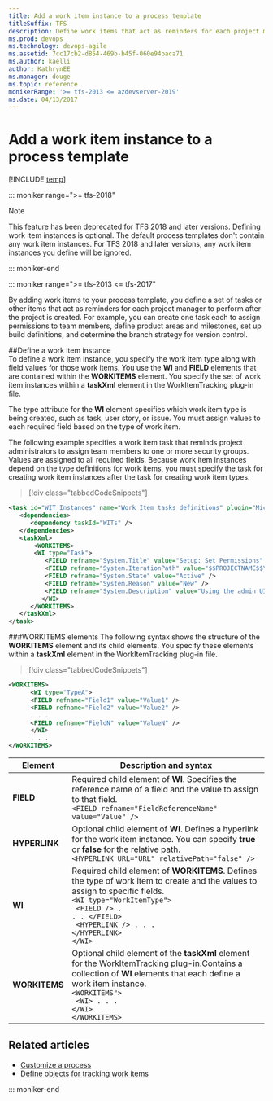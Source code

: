 ```yaml
---
title: Add a work item instance to a process template
titleSuffix: TFS
description: Define work items that act as reminders for each project manager to perform after a project is created in Team Foundation Server 
ms.prod: devops
ms.technology: devops-agile
ms.assetid: 7cc17cb2-d854-469b-b45f-060e94baca71
ms.author: kaelliauthor: KathrynEE
ms.manager: douge
ms.topic: reference
monikerRange: '>= tfs-2013 <= azdevserver-2019' 
ms.date: 04/13/2017
---
```



# Add a work item instance to a process template

[!INCLUDE [temp](../../_shared/version-tfs-2013-2017.md)]

::: moniker range=">= tfs-2018"
> [!NOTE]  
> This feature has been deprecated for TFS 2018 and later
>  versions. Defining work item instances is optional. The default process templates don't 
>  contain any work item instances. For TFS 2018 and later versions, any work item 
>  instances you define will be ignored. 

::: moniker-end

::: moniker range=">= tfs-2013 <= tfs-2017"

By adding work items to your process template, you define a set of tasks or other items that act as reminders for each project manager to perform after the project is created. For example, you can create one task each to assign permissions to team members, define product areas and milestones, set up build definitions, and determine the branch strategy for version control.  
  
<a name="defining"></a> 
##Define a work item instance   
To define a work item instance, you specify the work item type along with field values for those work items. You use the **WI** and **FIELD** elements that are contained within the **WORKITEMS** element. You specify the set of work item instances within a **taskXml** element in the WorkItemTracking plug-in file.  
  
The type attribute for the **WI** element specifies which work item type is being created, such as task, user story, or issue. You must assign values to each required field based on the type of work item.  
  
The following example specifies a work item task that reminds project administrators to assign team members to one or more security groups. Values are assigned to all required fields. Because work item instances depend on the type definitions for work items, you must specify the task for creating work item instances after the task for creating work item types.  
  
> [!div class="tabbedCodeSnippets"]
```XML
<task id="WIT_Instances" name="Work Item tasks definitions" plugin="Microsoft.ProjectCreationWizard.WorkItemTracking" completionMessage="Work item instances created">   
   <dependencies>  
      <dependency taskId="WITs" />  
   </dependencies>  
   <taskXml>  
       <WORKITEMS>  
       <WI type="Task">  
          <FIELD refname="System.Title" value="Setup: Set Permissions" />  
          <FIELD refname="System.IterationPath" value="$$PROJECTNAME$$\Iteration 0" />  
          <FIELD refname="System.State" value="Active" />  
          <FIELD refname="System.Reason" value="New" />  
          <FIELD refname="System.Description" value="Using the admin UI in Visual Studio adds team members to one of the three groups: Project administrators, Contributors, or Readers." />  
         </WI>  
      </WORKITEMS>  
   </taskXml>  
</task>  
```  
  
  
<a name="elements"></a> 
###WORKITEMS elements
 The following syntax shows the structure of the **WORKITEMS** element and its child elements. You specify these elements within a **taskXml** element in the WorkItemTracking plug-in file.  
  
> [!div class="tabbedCodeSnippets"]
```XML
<WORKITEMS>  
      <WI type="TypeA">  
      <FIELD refname="Field1" value="Value1" />  
      <FIELD refname="Field2" value="Value2" />  
      . . .  
      <FIELD refname="FieldN" value="ValueN" />  
      </WI>  
      . . .  
</WORKITEMS>  
```  
  
|Element| Description and syntax|  
|-------------|-----------------|  
|**FIELD**|Required child element of **WI**. Specifies the reference name of a field and the value to assign to that field.<br />`<FIELD refname="FieldReferenceName" value="Value" />`|  
|**HYPERLINK**|Optional child element of **WI**. Defines a hyperlink for the work item instance. You can specify **true** or **false** for the relative path.<br />`<HYPERLINK URL="URL" relativePath="false" />`|  
|**WI**|Required child element of **WORKITEMS**. Defines the type of work item to create and the values to assign to specific fields.<br/><code>&lt;WI type="WorkItemType"&gt; <br/>      &lt;FIELD /&gt;   . . . &lt;/FIELD&gt;<br/>      &lt;HYPERLINK /&gt;  . . . &lt;/HYPERLINK&gt;<br/>&lt;/WI&gt; </code> | 
|**WORKITEMS**|Optional child element of the **taskXml** element for the WorkItemTracking plug-in.Contains a collection of **WI** elements that each define a work item instance.<br/><code>&lt;WORKITEMS"&gt; <br/>      &lt;WI&gt;  . . . &lt;/WI&gt;<br/>&lt;/WORKITEMS&gt; </code> |
  

## Related articles 
-  [Customize a process](customize-process.md)   
-  [Define objects for tracking work items](define-objects-track-work-items-plug-in.md)


::: moniker-end